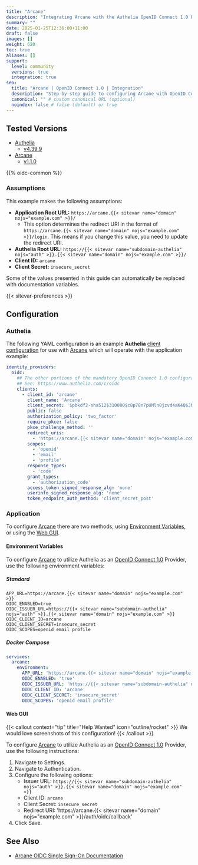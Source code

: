 ```yaml
---
title: "Arcane"
description: "Integrating Arcane with the Authelia OpenID Connect 1.0 Provider."
summary: ""
date: 2025-01-25T12:36:00+11:00
draft: false
images: []
weight: 620
toc: true
aliases: []
support:
  level: community
  versions: true
  integration: true
seo:
  title: "Arcane | OpenID Connect 1.0 | Integration"
  description: "Step-by-step guide to configuring Arcane with OpenID Connect 1.0 for secure SSO. Enhance your login flow using Authelia’s modern identity management."
  canonical: "" # custom canonical URL (optional)
  noindex: false # false (default) or true
---
```


## Tested Versions

- [Authelia]
  - [v4.39.9](https://github.com/authelia/authelia/releases/tag/v4.39.9)
- [Arcane]
  - [v1.1.0](https://github.com/ofkm/arcane/releases/tag/v1.1.0)

{{% oidc-common %}}

### Assumptions

This example makes the following assumptions:

- __Application Root URL:__ `https://arcane.{{< sitevar name="domain" nojs="example.com" >}}/`
  - This option determines the redirect URI in the format of
        `https://arcane.{{< sitevar name="domain" nojs="example.com" >}}/login`.
        This means if you change this value, you need to update the redirect URI.
- __Authelia Root URL:__ `https://{{< sitevar name="subdomain-authelia" nojs="auth" >}}.{{< sitevar name="domain" nojs="example.com" >}}/`
- __Client ID:__ `arcane`
- __Client Secret:__ `insecure_secret`

Some of the values presented in this guide can automatically be replaced with documentation variables.

{{< sitevar-preferences >}}

## Configuration

### Authelia

The following YAML configuration is an example __Authelia__ [client configuration] for use with [Arcane] which
will operate with the application example:

```yaml {title="configuration.yml"}
identity_providers:
  oidc:
    ## The other portions of the mandatory OpenID Connect 1.0 configuration go here.
    ## See: https://www.authelia.com/c/oidc
    clients:
      - client_id: 'arcane'
        client_name: 'Arcane'
        client_secret: '$pbkdf2-sha512$310000$c8p78n7pUMln0jzvd4aK4Q$JNRBzwAo0ek5qKn50cFzzvE9RXV88h1wJn5KGiHrD0YKtZaR/nCb2CJPOsKaPK0hjf.9yHxzQGZziziccp6Yng'  # The digest of 'insecure_secret'.
        public: false
        authorization_policy: 'two_factor'
        require_pkce: false
        pkce_challenge_method: ''
        redirect_uris:
          - 'https://arcane.{{< sitevar name="domain" nojs="example.com" >}}/auth/oidc/callback'
        scopes:
          - 'openid'
          - 'email'
          - 'profile'
        response_types:
          - 'code'
        grant_types:
          - 'authorization_code'
        access_token_signed_response_alg: 'none'
        userinfo_signed_response_alg: 'none'
        token_endpoint_auth_method: 'client_secret_post'
```

### Application

To configure [Arcane] there are two methods, using
[Environment Variables](#environment-variables), or using the [Web GUI](#web-gui).

#### Environment Variables

To configure [Arcane] to utilize Authelia as an [OpenID Connect 1.0] Provider, use the following environment
variables:

##### Standard

```shell {title=".env"}
APP_URL=https://arcane.{{< sitevar name="domain" nojs="example.com" >}}
OIDC_ENABLED=true
OIDC_ISSUER_URL=https://{{< sitevar name="subdomain-authelia" nojs="auth" >}}.{{< sitevar name="domain" nojs="example.com" >}}
OIDC_CLIENT_ID=arcane
OIDC_CLIENT_SECRET=insecure_secret
OIDC_SCOPES=openid email profile
```

##### Docker Compose

```yaml {title="compose.yml"}
services:
  arcane:
    environment:
      APP_URL: 'https://arcane.{{< sitevar name="domain" nojs="example.com" >}}'
      OIDC_ENABLED: 'true'
      OIDC_ISSUER_URL: 'https://{{< sitevar name="subdomain-authelia" nojs="auth" >}}.{{< sitevar name="domain" nojs="example.com" >}}'
      OIDC_CLIENT_ID: 'arcane'
      OIDC_CLIENT_SECRET: 'insecure_secret'
      OIDC_SCOPES: 'openid email profile'
```

#### Web GUI

{{< callout context="tip" title="Help Wanted" icon="outline/rocket" >}}
We would love screenshots of this configuration!
{{< /callout >}}

To configure [Arcane] to utilize Authelia as an [OpenID Connect 1.0] Provider, use the following instructions:

1. Navigate to Settings.
2. Navigate to Authentication.
3. Configure the following options:
   - Issuer URL: `https://{{< sitevar name="subdomain-authelia" nojs="auth" >}}.{{< sitevar name="domain" nojs="example.com" >}}`
   - Client ID: `arcane`
   - Client Secret: `insecure_secret`
   - Redirect URI: 'https://arcane.{{< sitevar name="domain" nojs="example.com" >}}/auth/oidc/callback'
4. Click Save.

## See Also

- [Arcane OIDC Single Sign-On Documentation](https://arcane.ofkm.dev/docs/users/sso)

[Authelia]: https://www.authelia.com
[Arcane]: https://arcane.ofkm.dev/
[OpenID Connect 1.0]: ../../introduction.md
[client configuration]: ../../../../configuration/identity-providers/openid-connect/clients.md

